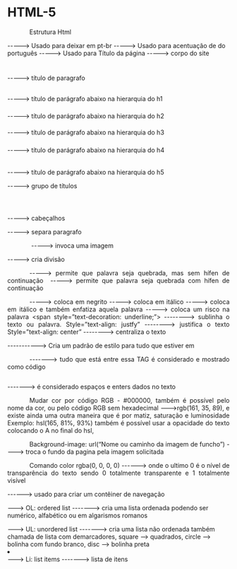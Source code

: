 # HTML-5

Estrutura Html

<!DOCTYPE html>
<html lang="pt-br">             	      ----->   Usado para deixar em pt-br
<head>
	<meta charset="utf-8">      ----->   Usado para acentuação de do português
	<title></title>   		      ----->   Usado para Título da página
</head>
<body>				      -----> corpo do site
</body>

<h1></h1>		-----> título de paragrafo
<h2></h2>		-----> título de parágrafo abaixo na hierarquia do h1
<h3></h3>		-----> título de parágrafo abaixo na hierarquia do h2
<h4></h4>		-----> título de parágrafo abaixo na hierarquia do h3
<h5></h5>		-----> título de parágrafo abaixo na hierarquia do h4
<h6></h6>		-----> título de parágrafo abaixo na hierarquia do h5

<hgroup></hgroup>		-----> grupo de títulos
<header></header>		-----> cabeçalhos
<p></p> 			-----> separa paragrafo

<img src=" ">			-----> invoca uma imagem

<div></div>			-----> cria divisão

<wbr/>		-----> permite que palavra seja quebrada, mas sem hífen de continuação
&shy;		-----> permite que palavra seja quebrada com hífen de continuação

<b></b>	-----> coloca em negrito
<i></i>		-----> coloca em itálico
<em></em>	-----> coloca em itálico e também enfatiza aquela palavra
<del></del>	-----> coloca um risco na palavra
<span style=”text-decoration: underline;”></span>    --------> sublinha o texto ou palavra.
Style=”text-align: justfy”	--------> justifica o texto
Style=”text-align: center”	--------> centraliza o texto


<style>
p{
	text-align: justify;
	text-indent: 50px;
	}
</style>         -----------> Cria um padrão de estilo para tudo que estiver em <p></p>

<code></code>     -------> tudo que está entre essa TAG é considerado e mostrado como código

<pre></pre>        -------> é considerado espaços e enters dados no texto



Mudar cor por código RGB - #000000, também é possível pelo nome da cor, ou pelo código RGB sem hexadecimal   --->rgb(161, 35, 89), e existe ainda uma outra maneira que é por matiz, saturação e luminosidade Exemplo: hsl(165, 81%, 93%) também é possível usar a opacidade do texto colocando o A no final do hsl,

Background-image: url(“Nome ou caminho da imagem de funcho”)     ----> troca o fundo da pagina pela imagem solicitada

Comando color rgba(0, 0, 0, 0) 		------> onde o ultimo 0 é o nível de transparência do texto sendo  0 totalmente transparente e 1 totalmente visível

<nav></nav> 		------> usado para criar um contêiner de navegação
<ol></ol>    ---> OL: ordered list 	-------> cria uma lista ordenada podendo ser numérico, alfabético ou em algarismos romanos
<ul></ul>    ---> UL: unordered list	-------> cria uma lista não ordenada também chamada de lista com demarcadores, square --> quadrados, circle --> bolinha com fundo branco, disc --> bolinha preta
<li></li>    --->   Li: list items	-------> lista de itens
